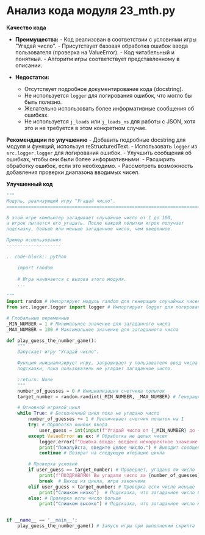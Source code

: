 # Анализ кода модуля 23_mth.py
    
**Качество кода**
   
-   **Преимущества:**
        - Код реализован в соответствии с условиями игры "Угадай число".
        - Присутствует базовая обработка ошибок ввода пользователя (проверка на ValueError).
        - Код читабельный и понятный.
        - Алгоритм игры соответствует представленному в описании.

-   **Недостатки:**
    - Отсутствует подробное документирование кода (docstring).
    - Не используется `logger` для логирования ошибок, что могло бы быть полезно.
    - Желательно использовать более информативные сообщения об ошибках.
    - Не используется `j_loads` или `j_loads_ns` для работы с JSON, хотя это и не требуется в этом конкретном случае.
        
**Рекомендации по улучшению**
    - Добавить подробные docstring для модуля и функций, используя reStructuredText.
    - Использовать `logger` из `src.logger.logger` для логирования ошибок.
    - Улучшить сообщения об ошибках, чтобы они были более информативными.
    - Расширить обработку ошибок, если это необходимо.
    - Рассмотреть возможность добавления проверки диапазона вводимых чисел.
    
**Улучшенный код**
```python
"""
Модуль, реализующий игру "Угадай число".
=========================================================================================

В этой игре компьютер загадывает случайное число от 1 до 100,
а игрок пытается его угадать. После каждой попытки игрок получает
подсказку, больше или меньше загаданное число, чем введенное.

Пример использования
--------------------

.. code-block:: python

    import random
    
    # Игра начинается с вызова этого модуля.
    ...

"""
import random # Импортирует модуль random для генерации случайных чисел
from src.logger.logger import logger # Импортирует logger для логирования ошибок

# Глобальные переменные
_MIN_NUMBER = 1 # Минимальное значение для загаданного числа
_MAX_NUMBER = 100 # Максимальное значение для загаданного числа

def play_guess_the_number_game():
    """
    Запускает игру "Угадай число".

    Функция инициализирует игру, запрашивает у пользователя ввод числа и предоставляет
    подсказки, пока пользователь не угадает загаданное число.

    :return: None
    """
    number_of_guesses = 0 # Инициализация счетчика попыток
    target_number = random.randint(_MIN_NUMBER, _MAX_NUMBER) # Генерация случайного числа

    # Основной игровой цикл
    while True: # Бесконечный цикл пока не угадано число
        number_of_guesses += 1 # Увеличивает счетчик попыток на 1
        try: # Обработка ошибок ввода
            user_guess = int(input(f"Угадай число от {_MIN_NUMBER} до {_MAX_NUMBER}: ")) # Запрашивает ввод числа
        except ValueError as ex: # Обработка не целых чисел
            logger.error(f"Ошибка ввода: введено некорректное значение. {ex}") # Выводит сообщение об ошибке
            print("Пожалуйста, введите целое число.") # Выводит сообщение с просьбой ввести целое число
            continue # Возврат на следующую итерацию цикла

        # Проверка условий
        if user_guess == target_number: # Проверяет, угадано ли число
            print(f"ПОЗДРАВЛЯЮ! Вы угадали число за {number_of_guesses} попыток!") # Сообщает о победе
            break  # Выход из цикла, игра закончена
        elif user_guess < target_number: # Проверка если число меньше
            print("Слишком низко")  # Подсказка, что загаданное число больше
        else: # Проверка если число больше
            print("Слишком высоко") # Подсказка, что загаданное число меньше


if __name__ == '__main__':
    play_guess_the_number_game() # Запуск игры при выполнении скрипта
```
